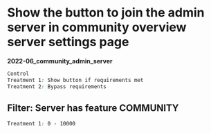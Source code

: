 # Show the button to join the admin server in community overview server settings page

**2022-06_community_admin_server**

```css
Control
Treatment 1: Show button if requirements met
Treatment 2: Bypass requirements
```

## Filter: Server has feature COMMUNITY
```css
Treatment 1: 0 - 10000
```


